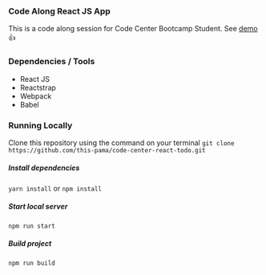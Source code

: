 ### Code Along React JS App 
This is a code along session for Code Center Bootcamp Student. See [demo](https://this-pama.github.io/code-center-react-todo/) :+1:

### Dependencies / Tools
* React JS
* Reactstrap
* Webpack
* Babel

### Running Locally
Clone this repository using the command on your terminal 
 `git clone https://github.com/this-pama/code-center-react-todo.git`

##### Install dependencies
` yarn install `
 or 
 `npm install`

##### Start local server
    npm run start

##### Build project
    npm run build